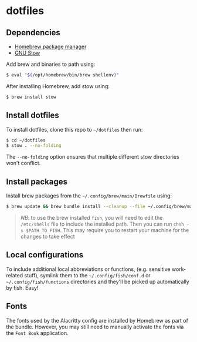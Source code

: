 # dotfiles

## Dependencies

- [Homebrew package manager](https://brew.sh/)
- [GNU Stow](https://www.gnu.org/software/stow/)

Add brew and binaries to path using:

```bash
$ eval "$(/opt/homebrew/bin/brew shellenv)"
```

After installing Homebrew, add stow using:

```bash
$ brew install stow
```

## Install dotfiles

To install dotfiles, clone this repo to `~/dotfiles` then run:

```bash
$ cd ~/dotfiles
$ stow . --no-folding
```

The `--no-folding` option ensures that multiple different stow directories won't conflict.

## Install packages

Install brew packages from the `~/.config/brew/main/Brewfile` using:

```bash
$ brew update && brew bundle install --cleanup --file ~/.config/brew/main/Brewfile && brew upgrade
```

> *NB*: to use the brew installed `fish`, you will need to edit the `/etc/shells` file to include the installed
path. Then you can run `chsh -s $PATH_TO_FISH`. This may require you to restart your machine for the changes
to take effect

## Local configurations

To include additional local abbreviations or functions, (e.g. sensitive work-related stuff), symlink them to
the `~/.config/fish/conf.d` or `~/.config/fish/functions` directories and they'll be picked up automatically
by fish. Easy!

## Fonts

The fonts used by the Alacritty config are installed by Homebrew as part of the bundle. However, you may still
need to manually activate the fonts via the `Font Book` application.
